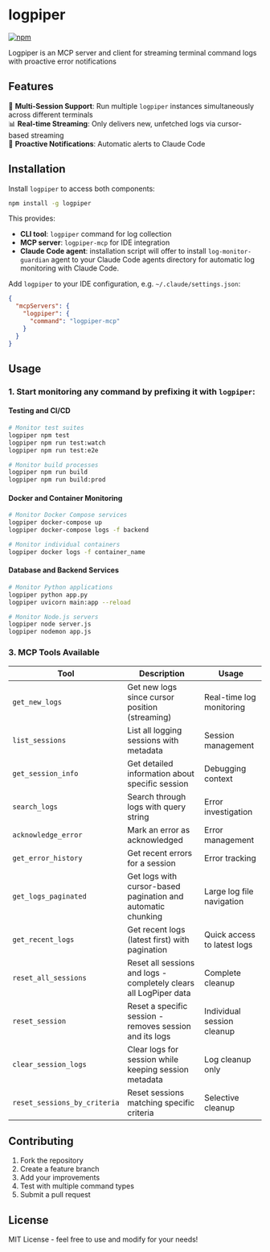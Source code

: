 # logpiper

[![npm]](https://www.npmjs.com/package/logpiper-mcp)

[npm]: https://img.shields.io/npm/v/@ivan23kor/logpiper-mcp.svg?style=flat-square

Logpiper is an MCP server and client for streaming terminal command logs with proactive error notifications

## Features

🚀 **Multi-Session Support**: Run multiple `logpiper` instances simultaneously across different terminals  
📊 **Real-time Streaming**: Only delivers new, unfetched logs via cursor-based streaming  
📢 **Proactive Notifications**: Automatic alerts to Claude Code  

## Installation

Install `logpiper` to access both components:

```bash
npm install -g logpiper
```

This provides:
- **CLI tool**: `logpiper` command for log collection
- **MCP server**: `logpiper-mcp` for IDE integration
- **Claude Code agent**: installation script will offer to install `log-monitor-guardian` agent to your Claude Code agents directory for automatic log monitoring with Claude Code.

Add `logpiper` to your IDE configuration, e.g. `~/.claude/settings.json`:

```json
{
  "mcpServers": {
    "logpiper": {
      "command": "logpiper-mcp"
    }
  }
}
```

## Usage

### 1. Start monitoring any command by prefixing it with `logpiper`:

#### Testing and CI/CD
```bash
# Monitor test suites
logpiper npm test
logpiper npm run test:watch
logpiper npm run test:e2e

# Monitor build processes
logpiper npm run build
logpiper npm run build:prod
```

#### Docker and Container Monitoring
```bash
# Monitor Docker Compose services
logpiper docker-compose up
logpiper docker-compose logs -f backend

# Monitor individual containers
logpiper docker logs -f container_name
```

#### Database and Backend Services
```bash
# Monitor Python applications
logpiper python app.py
logpiper uvicorn main:app --reload

# Monitor Node.js servers
logpiper node server.js
logpiper nodemon app.js
```

### 3. MCP Tools Available

| Tool | Description | Usage |
|------|-------------|-------|
| `get_new_logs` | Get new logs since cursor position (streaming) | Real-time log monitoring |
| `list_sessions` | List all logging sessions with metadata | Session management |
| `get_session_info` | Get detailed information about specific session | Debugging context |
| `search_logs` | Search through logs with query string | Error investigation |
| `acknowledge_error` | Mark an error as acknowledged | Error management |
| `get_error_history` | Get recent errors for a session | Error tracking |
| `get_logs_paginated` | Get logs with cursor-based pagination and automatic chunking | Large log file navigation |
| `get_recent_logs` | Get recent logs (latest first) with pagination | Quick access to latest logs |
| `reset_all_sessions` | Reset all sessions and logs - completely clears all LogPiper data | Complete cleanup |
| `reset_session` | Reset a specific session - removes session and its logs | Individual session cleanup |
| `clear_session_logs` | Clear logs for session while keeping session metadata | Log cleanup only |
| `reset_sessions_by_criteria` | Reset sessions matching specific criteria | Selective cleanup |

## Contributing

1. Fork the repository
2. Create a feature branch
3. Add your improvements
4. Test with multiple command types
5. Submit a pull request

## License

MIT License - feel free to use and modify for your needs!